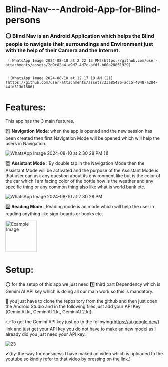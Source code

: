 # Blind-Nav---Android-App-for-Blind-persons

  ### ⭕ Blind Nav is an Android Application which helps the Blind people to navigate their surroundings and Environment just with the help of their Camera and the Internet.
 

     ![WhatsApp Image 2024-08-10 at 2 22 13 PM](https://github.com/user-attachments/assets/2d9c82a4-a9d7-4d7c-afdf-b60a28861929)


     ![WhatsApp Image 2024-08-10 at 12 17 19 AM (2)](https://github.com/user-attachments/assets/33a85426-adc5-4048-a284-44fd513d1886)




                  

                  
                                                                      



# Features:

This app has the 3 main features.


1️⃣ **Navigation Mode**: when the app is opened and the new session has been created then first Navigation Mode will be opened which will help the users in Navigation.


![WhatsApp Image 2024-08-10 at 2 30 28 PM (1)](https://github.com/user-attachments/assets/3ed4afe1-5b34-4370-b1a6-fdff37eeb18d)


2️⃣ **Assistant Mode** : By double tap in the Navigation Mode then the Assistant Mode will be activated and the purpose of the Assistant Mode is that user can ask any question about its 
environment like but is the color of the car which i am facing color of the bottle how is the weather and any specific thing or any common thing also like what is world bank etc.


![WhatsApp Image 2024-08-10 at 2 30 28 PM](https://github.com/user-attachments/assets/69757d25-c2aa-40ad-942f-7ae92e2855f5)


3️⃣ **Reading Mode** : Reading mode is an mode which will help the user in reading anything like sign-boards or books etc.


<img src="C:\Users\Ahad\Downloads\WhatsApp Image 2024-08-10 at 2.31.58 PM (1).jpeg" alt="Example Image" width="100">





# Setup:



⭕ for the setup of this app we just need 1️⃣ third part Dependency which is Gemini AI API key which is doing all our main work so this is mandatory.

🔎 you just have to clone the repository from the github and then just open the Android Studio and in the following files just add your API Key (GeminiAI.kt, GeminiAI 1.kt, GeminiAI 2.kt).


👉To get the Gemini API key just go to the following(https://ai.google.dev/) link and just get your API key you do not have to make an new model as I already did you just need your API key.

![23](https://github.com/user-attachments/assets/f4e5aebc-37e2-417e-a381-16d6ca432032)



✔(by-the-way for eaesiness I have maked an video which is uploaded to the youtube so kindly refer to that video by pressing on the link.)

